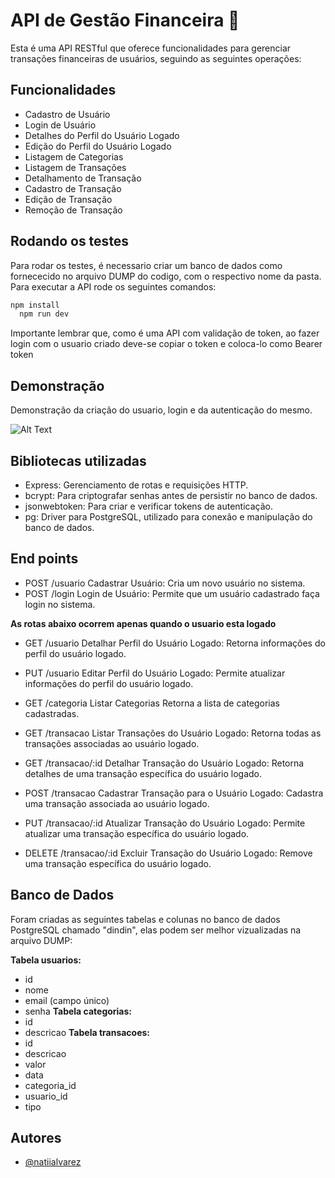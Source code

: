 
# API de Gestão Financeira 🏦

Esta é uma API RESTful que oferece funcionalidades para gerenciar transações financeiras de usuários, seguindo as seguintes operações:


## Funcionalidades

- Cadastro de Usuário
- Login de Usuário
- Detalhes do Perfil do Usuário Logado
- Edição do Perfil do Usuário Logado
- Listagem de Categorias
- Listagem de Transações
- Detalhamento de Transação
- Cadastro de Transação
- Edição de Transação
- Remoção de Transação
## Rodando os testes

Para rodar os testes, é necessario criar um banco de dados como fornececido no arquivo DUMP do codigo, com o respectivo nome da pasta.
Para executar a API rode os seguintes comandos:

```bash
npm install
  npm run dev
```
Importante lembrar que, como é uma API com validação de token, ao fazer login com o usuario criado deve-se copiar o token e coloca-lo como Bearer token


## Demonstração

Demonstração da criação do usuario, login e da autenticação do mesmo.

![Alt Text](https://media.giphy.com/media/v1.Y2lkPTc5MGI3NjExbGtveHBmeGwxZmVkbWdudTNrc21ya3NmdWtxb3NoNzJ5dGJkN3psOSZlcD12MV9pbnRlcm5hbF9naWZfYnlfaWQmY3Q9Zw/FZHK3dYtQ0qgZ6r3Og/giphy.gif)

## Bibliotecas utilizadas
- Express: Gerenciamento de rotas e requisições HTTP.
- bcrypt: Para criptografar senhas antes de persistir no banco de dados.
- jsonwebtoken: Para criar e verificar tokens de autenticação.
- pg: Driver para PostgreSQL, utilizado para conexão e manipulação do banco de dados.

## End points
- POST /usuario
Cadastrar Usuário:
Cria um novo usuário no sistema.
- POST /login
Login de Usuário:
Permite que um usuário cadastrado faça login no sistema.

**As rotas abaixo ocorrem apenas quando o usuario esta logado**
- GET /usuario
Detalhar Perfil do Usuário Logado:
Retorna informações do perfil do usuário logado.
- PUT /usuario
Editar Perfil do Usuário Logado:
Permite atualizar informações do perfil do usuário logado.

- GET /categoria 
Listar Categorias
Retorna a lista de categorias cadastradas.

- GET /transacao
Listar Transações do Usuário Logado:
Retorna todas as transações associadas ao usuário logado.

- GET /transacao/:id 
Detalhar Transação do Usuário Logado:
Retorna detalhes de uma transação específica do usuário logado.

- POST /transacao
Cadastrar Transação para o Usuário Logado:
Cadastra uma transação associada ao usuário logado.

- PUT /transacao/:id
Atualizar Transação do Usuário Logado:
Permite atualizar uma transação específica do usuário logado.

- DELETE /transacao/:id
Excluir Transação do Usuário Logado:
Remove uma transação específica do usuário logado.
## Banco de Dados
Foram criadas as seguintes tabelas e colunas no banco de dados PostgreSQL chamado "dindin", elas podem ser melhor vizualizadas na arquivo DUMP:

**Tabela usuarios:**
- id
- nome
- email (campo único)
- senha
**Tabela categorias:**
- id
- descricao
**Tabela transacoes:**
- id
- descricao
- valor
- data
- categoria_id
- usuario_id
- tipo
## Autores

- [@natiialvarez](https://github.com/natiialvarez)

